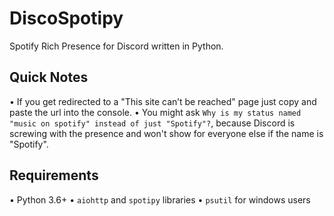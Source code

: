 # DiscoSpotipy
Spotify Rich Presence for Discord written in Python.

## Quick Notes
• If you get redirected to a "This site can’t be reached" page just copy and paste the url into the console.
• You might ask `Why is my status named "music on spotify" instead of just "Spotify"?`, because Discord is screwing with the presence and won't show for everyone else if the name is "Spotify".

## Requirements
• Python 3.6+
• `aiohttp` and `spotipy` libraries
• `psutil` for windows users
